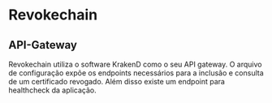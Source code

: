 # Revokechain

## API-Gateway
Revokechain utiliza o software KrakenD como o seu API gateway. O arquivo de configuração expõe os endpoints necessários para a inclusão e consulta de um certificado revogado. Além disso existe um endpoint para healthcheck da aplicação.